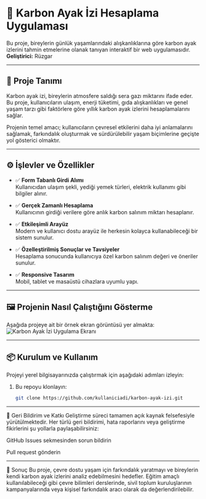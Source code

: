 # 🌱 Karbon Ayak İzi Hesaplama Uygulaması

Bu proje, bireylerin günlük yaşamlarındaki alışkanlıklarına göre karbon ayak izlerini tahmin etmelerine olanak tanıyan interaktif bir web uygulamasıdır.  
**Geliştirici:** Rüzgar

---

## 🧭 Proje Tanımı

Karbon ayak izi, bireylerin atmosfere saldığı sera gazı miktarını ifade eder. Bu proje, kullanıcıların ulaşım, enerji tüketimi, gıda alışkanlıkları ve genel yaşam tarzı gibi faktörlere göre yıllık karbon ayak izlerini hesaplamalarını sağlar.  

Projenin temel amacı; kullanıcıların çevresel etkilerini daha iyi anlamalarını sağlamak, farkındalık oluşturmak ve sürdürülebilir yaşam biçimlerine geçişte yol gösterici olmaktır.

---

## ⚙️ İşlevler ve Özellikler

- ✅ **Form Tabanlı Girdi Alımı**  
  Kullanıcıdan ulaşım şekli, yediği yemek türleri, elektrik kullanımı gibi bilgiler alınır.

- ✅ **Gerçek Zamanlı Hesaplama**  
  Kullanıcının girdiği verilere göre anlık karbon salınım miktarı hesaplanır.

- ✅ **Etkileşimli Arayüz**  
  Modern ve kullanıcı dostu arayüz ile herkesin kolayca kullanabileceği bir sistem sunulur.

- ✅ **Özelleştirilmiş Sonuçlar ve Tavsiyeler**  
  Hesaplama sonucunda kullanıcıya özel karbon salınım değeri ve öneriler sunulur.

- ✅ **Responsive Tasarım**  
  Mobil, tablet ve masaüstü cihazlara uyumlu yapı.

---

## 🖼️ Projenin Nasıl Çalıştığını Gösterme

Aşağıda projeye ait bir örnek ekran görüntüsü yer almakta:  
![Karbon Ayak İzi Uygulama Ekranı](./assets/ekran-goruntusu.png)


---

## 📦 Kurulum ve Kullanım

Projeyi yerel bilgisayarınızda çalıştırmak için aşağıdaki adımları izleyin:

1. Bu repoyu klonlayın:
   ```bash
   git clone https://github.com/kullaniciadi/karbon-ayak-izi.git

---

💬 Geri Bildirim ve Katkı
Geliştirme süreci tamamen açık kaynak felsefesiyle yürütülmektedir.
Her türlü geri bildirimi, hata raporlarını veya geliştirme fikirlerini şu yollarla paylaşabilirsiniz:

GitHub Issues sekmesinden sorun bildirin

Pull request gönderin

---

🏁 Sonuç
Bu proje, çevre dostu yaşam için farkındalık yaratmayı ve bireylerin kendi karbon ayak izlerini analiz edebilmesini hedefler. Eğitim amaçlı kullanılabileceği gibi çevre bilimleri derslerinde, sivil toplum kuruluşlarının kampanyalarında veya kişisel farkındalık aracı olarak da değerlendirilebilir.

